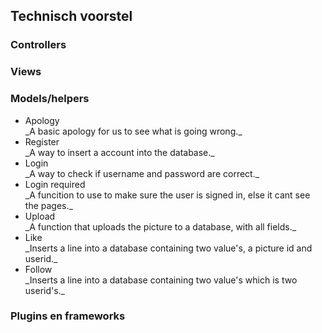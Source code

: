 <h2>Technisch voorstel</h2>

<h3>Controllers</h3>

<h3>Views</h3>

<h3>Models/helpers</h3>
<ul>
  <li>Apology</li>_A basic apology for us to see what is going wrong._
  <li>Register</li>_A way to insert a account into the database._
  <li>Login</li>_A way to check if username and password are correct._
  <li>Login required</li>_A funcition to use to make sure the user is signed in, else it cant see the pages._
  <li>Upload</li>_A function that uploads the picture to a database, with all fields._
  <li>Like</li>_Inserts a line into a database containing two value's, a picture id and userid._
  <li>Follow</li>_Inserts a line into a database containing two value's which is two userid's._
 </ul>

<h3>Plugins en frameworks</h3>

